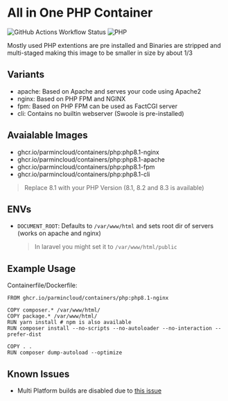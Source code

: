 # All in One PHP Container

![GitHub Actions Workflow Status](https://img.shields.io/github/actions/workflow/status/ParminCloud/Containers/php.yaml) ![PHP](https://img.shields.io/badge/PHP-777BB4?style=for-the-badge&logo=php&logoColor=white)

Mostly used PHP extentions are pre installed and Binaries are stripped and multi-staged making this image to be smaller in size by about 1/3

## Variants

* apache: Based on Apache and serves your code using Apache2
* nginx: Based on PHP FPM and NGINX
* fpm: Based on PHP FPM can be used as FactCGI server
* cli: Contains no builtin webserver (Swoole is pre-installed)

## Avaialable Images

* ghcr.io/parmincloud/containers/php:php8.1-nginx
* ghcr.io/parmincloud/containers/php:php8.1-apache
* ghcr.io/parmincloud/containers/php:php8.1-fpm
* ghcr.io/parmincloud/containers/php:php8.1-cli

> Replace 8.1 with your PHP Version (8.1, 8.2 and 8.3 is available)

## ENVs

* `DOCUMENT_ROOT`: Defaults to `/var/www/html` and sets root dir of servers (works on apache and nginx)
    > In laravel you might set it to `/var/www/html/public`

## Example Usage

Containerfile/Dockerfile:

```containerfile
FROM ghcr.io/parmincloud/containers/php:php8.1-nginx

COPY composer.* /var/www/html/
COPY package.* /var/www/html/
RUN yarn install # npm is also available
RUN composer install --no-scripts --no-autoloader --no-interaction --prefer-dist

COPY . .
RUN composer dump-autoload --optimize
```

## Known Issues

* Multi Platform builds are disabled due to [this issue](https://github.com/ParminCloud/Containers/issues/1)
